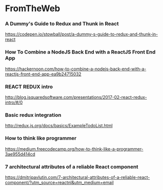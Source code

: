 # FromTheWeb

### A Dummy's Guide to Redux and Thunk in React
<a>https://codepen.io/stowball/post/a-dummy-s-guide-to-redux-and-thunk-in-react</a>

### How To Combine a NodeJS Back End with a ReactJS Front End App
<a>https://hackernoon.com/how-to-combine-a-nodejs-back-end-with-a-reactjs-front-end-app-ea9b24715032</a>

### REACT REDUX intro
<a>http://blog.isquaredsoftware.com/presentations/2017-02-react-redux-intro/#/0</a>

### Basic redux integration
<a>http://redux.js.org/docs/basics/ExampleTodoList.html</a>

### How to think like programmer
<a>https://medium.freecodecamp.org/how-to-think-like-a-programmer-3ae955d414cd</a>

### 7 architectural attributes of a reliable React component
<a>https://dmitripavlutin.com/7-architectural-attributes-of-a-reliable-react-component/?utm_source=reactnl&utm_medium=email</a>
